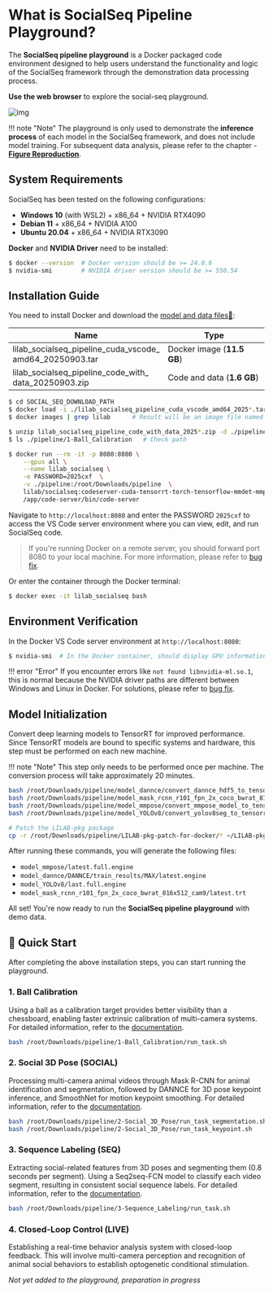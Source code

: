 # What is SocialSeq Pipeline Playground?

The **SocialSeq pipeline playground** is a Docker packaged code environment designed to help users understand the functionality and logic of the SocialSeq framework through the demonstration data processing process.

**Use the web browser** to explore the social-seq playground.

![img](../../../assets/images/web-gui.jpg)

!!! note "Note"
    The playground is only used to demonstrate the **inference process** of each model in the SocialSeq framework, and does not include model training. For subsequent data analysis, please refer to the chapter - [**Figure Reproduction**](../figure_reproduce.en.md).

## System Requirements

SocialSeq has been tested on the following configurations:

- **Windows 10** (with WSL2) + x86_64 + NVIDIA RTX4090
- **Debian 11** + x86_64 + NVIDIA A100
- **Ubuntu 20.04** + x86_64 + NVIDIA RTX3090

**Docker** and **NVIDIA Driver** need to be installed:

```bash
$ docker --version  # Docker version should be >= 24.0.6
$ nvidia-smi        # NVIDIA driver version should be >= 550.54
```

## Installation Guide

You need to install Docker and download the [model and data files🔗](https://pan.baidu.com/s/1LKJx-wtOSx2FvIgiMVrNPg?pwd=c8du):

| Name | Type | 
| --- | --- |
| lilab_socialseq_pipeline_cuda_vscode_<br>amd64_20250903.tar | Docker image (**11.5 GB**) | 
| lilab_socialseq_pipeline_code_with_<br>data_20250903.zip | Code and data (**1.6 GB**) |

```bash
$ cd SOCIAL_SEQ_DOWNLOAD_PATH
$ docker load -i ./lilab_socialseq_pipeline_cuda_vscode_amd64_2025*.tar
$ docker images | grep lilab      # Result will be an image file named 'lilab*'

$ unzip lilab_socialseq_pipeline_code_with_data_2025*.zip -d ./pipeline  # Unzip file
$ ls ./pipeline/1-Ball_Calibration   # Check path

$ docker run --rm -it -p 8080:8080 \
    --gpus all \
    --name lilab_socialseq \
    -e PASSWORD=2025cxf  \
    -v ./pipeline:/root/Downloads/pipeline  \
    lilab/socialseq:codeserver-cuda-tensorrt-torch-tensorflow-mmdet-mmpose-dannce-yolo-20250903 \
    /app/code-server/bin/code-server
```

Navigate to `http://localhost:8080` and enter the PASSWORD `2025cxf` to access the VS Code server environment where you can view, edit, and run SocialSeq code.

> If you're running Docker on a remote server, you should forward port 8080 to your local machine. For more information, please refer to [bug fix](./bug_fix.en.md).

Or enter the container through the Docker terminal:

```bash
$ docker exec -it lilab_socialseq bash
```

## Environment Verification

In the Docker VS Code server environment at `http://localhost:8080`:

```bash
$ nvidia-smi  # In the Docker container, should display GPU information
```

!!! error "Error"
    If you encounter errors like `not found libnvidia-ml.so.1`, this is normal because the NVIDIA driver paths are different between Windows and Linux in Docker. For solutions, please refer to [bug fix](./bug_fix).

## Model Initialization

Convert deep learning models to TensorRT for improved performance. Since TensorRT models are bound to specific systems and hardware, this step must be performed on each new machine.

!!! note "Note"
    This step only needs to be performed once per machine. The conversion process will take approximately 20 minutes.

```bash
bash /root/Downloads/pipeline/model_dannce/convert_dannce_hdf5_to_tensorrt.sh
bash /root/Downloads/pipeline/model_mask_rcnn_r101_fpn_2x_coco_bwrat_816x512_cam9/convert_mmdet_model_to_tensorrt.sh
bash /root/Downloads/pipeline/model_mmpose/convert_mmpose_model_to_tensorrt.sh
bash /root/Downloads/pipeline/model_YOLOv8/convert_yolov8seg_to_tensorrt.sh

# Patch the LILAB-pkg package
cp -r /root/Downloads/pipeline/LILAB-pkg-patch-for-docker/* ~/LILAB-pkg/
```

After running these commands, you will generate the following files:

- `model_mmpose/latest.full.engine`
- `model_dannce/DANNCE/train_results/MAX/latest.engine`
- `model_YOLOv8/last.full.engine`
- `model_mask_rcnn_r101_fpn_2x_coco_bwrat_816x512_cam9/latest.trt`

All set! You're now ready to run the **SocialSeq pipeline playground** with demo data.

## 🚀 Quick Start

After completing the above installation steps, you can start running the playground.

### 1. Ball Calibration
Using a ball as a calibration target provides better visibility than a chessboard, enabling faster extrinsic calibration of multi-camera systems. For detailed information, refer to the [documentation](../../%E5%B0%8F%E7%90%83%E7%9F%AB%E6%AD%A3/application/).

```bash
bash /root/Downloads/pipeline/1-Ball_Calibration/run_task.sh
```


### 2. Social 3D Pose (SOCIAL)
Processing multi-camera animal videos through Mask R-CNN for animal identification and segmentation, followed by DANNCE for 3D pose keypoint inference, and SmoothNet for motion keypoint smoothing. For detailed information, refer to the [documentation](https://lilab-cibr.github.io/Social_Seq/en/%E5%B0%8F%E7%90%83%E7%9F%AB%E6%AD%A3/application/).


```bash
bash /root/Downloads/pipeline/2-Social_3D_Pose/run_task_segmentation.sh   # Mask R-CNN for ID segmentation
bash /root/Downloads/pipeline/2-Social_3D_Pose/run_task_keypoint.sh       # DANNCE and SmoothNet for 3D pose reconstruction
```


### 3. Sequence Labeling (SEQ)
Extracting social-related features from 3D poses and segmenting them (0.8 seconds per segment). Using a Seq2seq-FCN model to classify each video segment, resulting in consistent social sequence labels. For detailed information, refer to the [documentation](../../%E7%A4%BE%E4%BA%A4%E5%BA%8F%E5%88%97%E6%A0%87%E7%AD%BE/application/).

```bash
bash /root/Downloads/pipeline/3-Sequence_Labeling/run_task.sh
```

### 4. Closed-Loop Control (LIVE)
Establishing a real-time behavior analysis system with closed-loop feedback. This will involve multi-camera perception and recognition of animal social behaviors to establish optogenetic conditional stimulation.

*Not yet added to the playground, preparation in progress*
